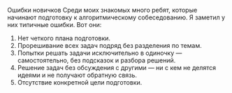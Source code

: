 Ошибки новичков
Среди моих знакомых много ребят, которые начинают подготовку к алгоритмическому собеседованию. Я заметил у них типичные ошибки. Вот они:
1. Нет четкого плана подготовки.
2. Прорешивание всех задач подряд без разделения по темам.
3. Попытки решать задачи исключительно в одиночку — самостоятельно, без подсказок и разбора решений.
4. Решение задач без обсуждения с другими — ни с кем не делятся идеями и не получают обратную связь.
5. Отсутствие конкретной цели подготовки.
